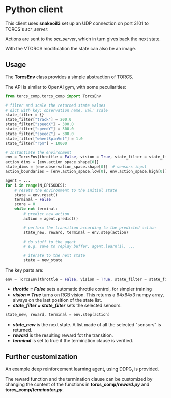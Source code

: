 # Python client

This client uses **snakeoil3** set up an UDP connection on port 3101 to TORCS's _scr_server_.

Actions are sent to the _scr_server_, which in turn gives back the next state.

With the VTORCS modification the state can also be an image.

## Usage
The **TorcsEnv** class provides a simple abstraction of TORCS.

The API is similar to OpenAI gym, with some peculiarities:
```python
from torcs_comp.torcs_comp import TorcsEnv

# filter and scale the returned state values
# dict with key: observation name, val: scale
state_filter = {}
state_filter["track"] = 200.0
state_filter["speedX"] = 300.0
state_filter["speedY"] = 300.0
state_filter["speedZ"] = 300.0
state_filter["wheelSpinVel"] = 1.0
state_filter["rpm"] = 10000

# Instantiate the environment
env = TorcsEnv(throttle = False, vision = True, state_filter = state_filter)
action_dims = [env.action_space.shape[0]]
state_dims = [env.observation_space.shape[0]]  # sensors input
action_boundaries = [env.action_space.low[0], env.action_space.high[0]]

agent = ...
for i in range(N_EPISODES):
    # resets the environment to the initial state
    state = env.reset()
    terminal = False
    score = 0
    while not terminal:
        # predict new action
        action = agent.predict()

        # perform the transition according to the predicted action
        state_new, reward, terminal = env.step(action)

        # do stuff to the agent
        # e.g. save to replay buffer, agent.learn(i), ...

        # iterate to the next state
        state = new_state
```

The key parts are:

```python
env = TorcsEnv(throttle = False, vision = True, state_filter = state_filter)
```
* **_throttle = False_** sets automatic throttle control, for simpler training
* **_vision = True_** turns on RGB vision. This returns a 64x64x3 numpy array, always on the last position of the state list.
* **_state_filter = state_filter_** sets the selected sensors.

```python
state_new, reward, terminal = env.step(action)
```
* **_state_new_** is the next state. A list made of all the selected "sensors" is returned.
* **_reward_** is the resulting reward fot the transition.
* **_terminal_** is set to true if the termination clause is verified.

## Further customization
An example deep reinforcement learning agent, using DDPG, is provided.

The reward function and the termination clause can be customized by changing the content of the functions in **torcs_comp/_reward.py_** and **torcs_comp/_terminator.py_**.
